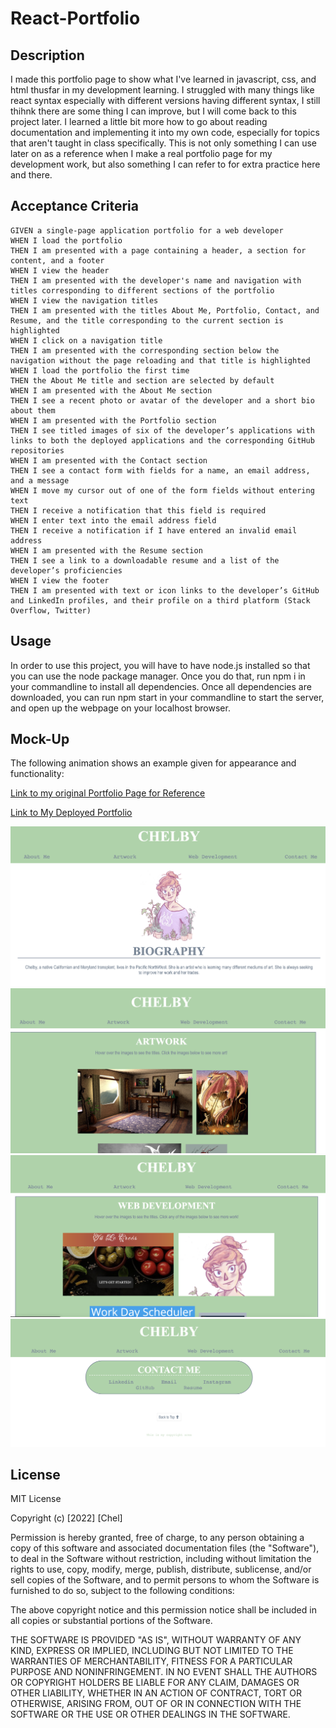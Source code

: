 # React-Portfolio

## Description
I made this portfolio page to show what I've learned in javascript, css, and html thusfar in my development learning. I struggled with many things like react syntax especially with different versions having different syntax, I still thihnk there are some thing I can improve, but I will come back to this project later. I learned a little bit more how to go about reading documentation and implementing it into my own code, especially for topics that aren't taught in class specifically. This is not only something I can use later on as a reference when I make a real portfolio page for my development work, but also something I can refer to for extra practice here and there.

## Acceptance Criteria

```
GIVEN a single-page application portfolio for a web developer
WHEN I load the portfolio
THEN I am presented with a page containing a header, a section for content, and a footer
WHEN I view the header
THEN I am presented with the developer's name and navigation with titles corresponding to different sections of the portfolio
WHEN I view the navigation titles
THEN I am presented with the titles About Me, Portfolio, Contact, and Resume, and the title corresponding to the current section is highlighted
WHEN I click on a navigation title
THEN I am presented with the corresponding section below the navigation without the page reloading and that title is highlighted
WHEN I load the portfolio the first time
THEN the About Me title and section are selected by default
WHEN I am presented with the About Me section
THEN I see a recent photo or avatar of the developer and a short bio about them
WHEN I am presented with the Portfolio section
THEN I see titled images of six of the developer’s applications with links to both the deployed applications and the corresponding GitHub repositories
WHEN I am presented with the Contact section
THEN I see a contact form with fields for a name, an email address, and a message
WHEN I move my cursor out of one of the form fields without entering text
THEN I receive a notification that this field is required
WHEN I enter text into the email address field
THEN I receive a notification if I have entered an invalid email address
WHEN I am presented with the Resume section
THEN I see a link to a downloadable resume and a list of the developer’s proficiencies
WHEN I view the footer
THEN I am presented with text or icon links to the developer’s GitHub and LinkedIn profiles, and their profile on a third platform (Stack Overflow, Twitter)
```
## Usage 

In order to use this project, you will have to have node.js installed so that you can use the node package manager. Once you do that, run npm i in your commandline to install all dependencies. Once all dependencies are downloaded, you can run npm start in your commandline to start the server, and open up the webpage on your localhost browser. 

## Mock-Up
The following animation shows an example given for appearance and functionality:

[Link to my original Portfolio Page for Reference](https://sea-chels.github.io/Week-2-Portfolio/)

[Link to My Deployed Portfolio](https://chels-react-portfolio.herokuapp.com/)

![Homepage](./READMEImages/Homepage.png)
![Artwork page](./READMEImages/Artworkpage.png)
![Web Developement Page](./READMEImages/Webdevpage.png)
![Contact Page](./READMEImages/Contactmepage.png)

## License
MIT License

Copyright (c) [2022] [Chel]

Permission is hereby granted, free of charge, to any person obtaining a copy of this software and associated documentation files (the "Software"), to deal in the Software without restriction, including without limitation the rights to use, copy, modify, merge, publish, distribute, sublicense, and/or sell copies of the Software, and to permit persons to whom the Software is furnished to do so, subject to the following conditions:

The above copyright notice and this permission notice shall be included in all copies or substantial portions of the Software.

THE SOFTWARE IS PROVIDED "AS IS", WITHOUT WARRANTY OF ANY KIND, EXPRESS OR IMPLIED, INCLUDING BUT NOT LIMITED TO THE WARRANTIES OF MERCHANTABILITY, FITNESS FOR A PARTICULAR PURPOSE AND NONINFRINGEMENT. IN NO EVENT SHALL THE AUTHORS OR COPYRIGHT HOLDERS BE LIABLE FOR ANY CLAIM, DAMAGES OR OTHER LIABILITY, WHETHER IN AN ACTION OF CONTRACT, TORT OR OTHERWISE, ARISING FROM, OUT OF OR IN CONNECTION WITH THE SOFTWARE OR THE USE OR OTHER DEALINGS IN THE SOFTWARE.